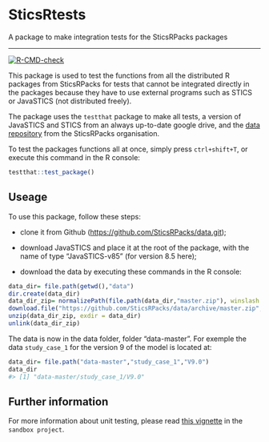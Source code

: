 
<!-- README.md is generated from README.Rmd. Please edit that file -->

# SticsRtests

A package to make integration tests for the SticsRPacks packages

-----

<!-- badges: start -->

[![R-CMD-check](https://github.com/SticsRPacks/SticsRTests/workflows/R-CMD-check/badge.svg)](https://github.com/SticsRPacks/SticsRTests/actions)
<!-- badges: end -->

This package is used to test the functions from all the distributed R
packages from SticsRPacks for tests that cannot be integrated directly
in the packages because they have to use external programs such as STICS
or JavaSTICS (not distributed freely).

The package uses the `testthat` package to make all tests, a version of
JavaSTICS and STICS from an always up-to-date google drive, and the
[data repository](https://github.com/SticsRPacks/data) from the
SticsRPacks organisation.

To test the packages functions all at once, simply press `ctrl+shift+T`,
or execute this command in the R console:

``` r
testthat::test_package()
```

## Useage

To use this package, follow these steps:

  - clone it from Github (<https://github.com/SticsRPacks/data.git>);

  - download JavaSTICS and place it at the root of the package, with the
    name of type “JavaSTICS-v85” (for version 8.5 here);

  - download the data by executing these commands in the R console:

<!-- end list -->

``` r
data_dir= file.path(getwd(),"data")
dir.create(data_dir)
data_dir_zip= normalizePath(file.path(data_dir,"master.zip"), winslash = "/", mustWork = FALSE)
download.file("https://github.com/SticsRPacks/data/archive/master.zip", data_dir_zip)
unzip(data_dir_zip, exdir = data_dir)
unlink(data_dir_zip)
```

The data is now in the data folder, folder “data-master”. For exemple
the data `study_case_1` for the version 9 of the model is located at:

``` r
data_dir= file.path("data-master","study_case_1","V9.0")
data_dir
#> [1] "data-master/study_case_1/V9.0"
```

## Further information

For more information about unit testing, please read [this
vignette](https://sticsrpacks.github.io/sandbox/articles/make-a-package.html#test-your-functions)
in the `sandbox project`.
